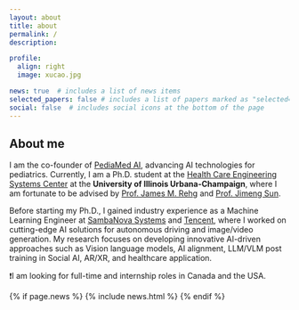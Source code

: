 ```yaml
---
layout: about
title: about
permalink: /
description: 

profile:
  align: right
  image: xucao.jpg

news: true  # includes a list of news items
selected_papers: false # includes a list of papers marked as "selected={true}"
social: false  # includes social icons at the bottom of the page
---
```


## About me

I am the co-founder of [PediaMed AI](https://pediamed.ai/), advancing AI technologies for pediatrics. Currently, I am a Ph.D. student at the [Health Care Engineering Systems Center](https://healtheng.illinois.edu/) at the **University of Illinois Urbana-Champaign**, where I am fortunate to be advised by [Prof. James M. Rehg](https://rehg.org/) and [Prof. Jimeng Sun](https://www.sunlab.org/).

Before starting my Ph.D., I gained industry experience as a Machine Learning Engineer at [SambaNova Systems](https://sambanova.ai/) and [Tencent](https://www.tencent.com/en-us/about.html), where I worked on cutting-edge AI solutions for autonomous driving and image/video generation. My research focuses on developing innovative AI-driven approaches such as Vision language models, AI alignment, LLM/VLM post training in Social AI, AR/XR, and healthcare application.

❗I am looking for full-time and internship roles in Canada and the USA.

{% if page.news %}
  {% include news.html %}
{% endif %}
